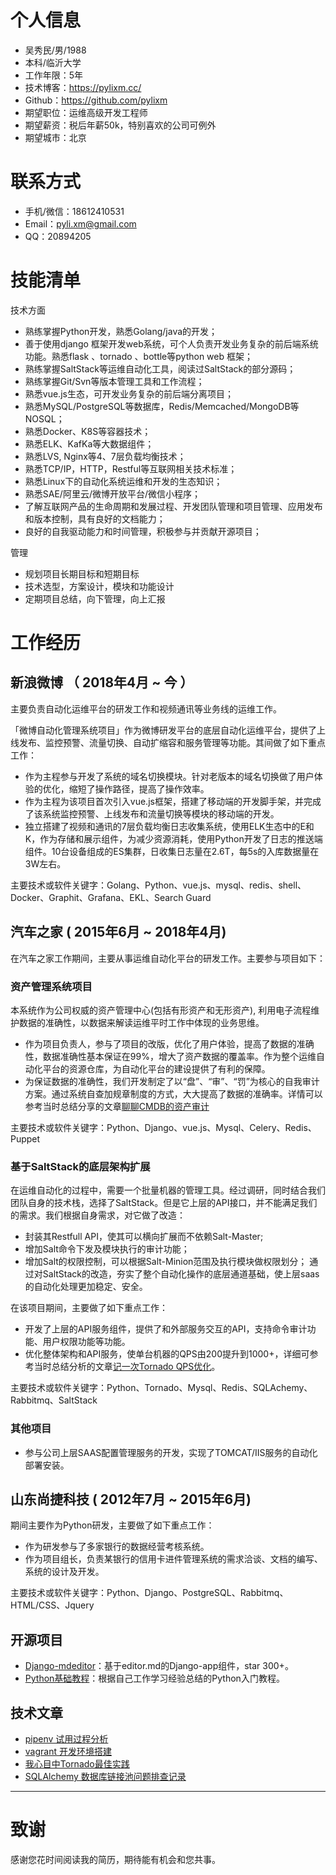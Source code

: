 


# 个人信息

 - 吴秀民/男/1988 
 - 本科/临沂大学
 - 工作年限：5年
 - 技术博客：https://pylixm.cc/
 - Github：https://github.com/pylixm
 - 期望职位：运维高级开发工程师
 - 期望薪资：税后年薪50k，特别喜欢的公司可例外
 - 期望城市：北京


# 联系方式

- 手机/微信：18612410531
- Email：pyli.xm@gmail.com
- QQ：20894205

# 技能清单

技术方面

- 熟练掌握Python开发，熟悉Golang/java的开发；
- 善于使用django 框架开发web系统，可个人负责开发业务复杂的前后端系统功能。熟悉flask 、tornado 、bottle等python web 框架；
- 熟练掌握SaltStack等运维自动化工具，阅读过SaltStack的部分源码；
- 熟练掌握Git/Svn等版本管理工具和工作流程；
- 熟悉vue.js生态，可开发业务复杂的前后端分离项目；
- 熟悉MySQL/PostgreSQL等数据库，Redis/Memcached/MongoDB等NOSQL；
- 熟悉Docker、K8S等容器技术；
- 熟悉ELK、KafKa等大数据组件；
- 熟悉LVS, Nginx等4、7层负载均衡技术；
- 熟悉TCP/IP，HTTP，Restful等互联网相关技术标准；
- 熟悉Linux下的自动化系统运维和开发的生态知识；
- 熟悉SAE/阿里云/微博开放平台/微信小程序；
- 了解互联网产品的生命周期和发展过程、开发团队管理和项目管理、应用发布和版本控制，具有良好的文档能力；
- 良好的自我驱动能力和时间管理，积极参与并贡献开源项目；

管理

- 规划项目长期目标和短期目标
- 技术选型，方案设计，模块和功能设计
- 定期项目总结，向下管理，向上汇报

# 工作经历

## 新浪微博 （ 2018年4月 ~ 今 ）

主要负责自动化运维平台的研发工作和视频通讯等业务线的运维工作。

「微博自动化管理系统项目」作为微博研发平台的底层自动化运维平台，提供了上线发布、监控预警、流量切换、自动扩缩容和服务管理等功能。其间做了如下重点工作：

- 作为主程参与开发了系统的域名切换模块。针对老版本的域名切换做了用户体验的优化，缩短了操作路径，提高了操作效率。
- 作为主程为该项目首次引入vue.js框架，搭建了移动端的开发脚手架，并完成了该系统监控预警、上线发布和流量切换等模块的移动端的开发。
- 独立搭建了视频和通讯的7层负载均衡日志收集系统，使用ELK生态中的E和K，作为存储和展示组件，为减少资源消耗，使用Python开发了日志的推送端组件。10台设备组成的ES集群，日收集日志量在2.6T，每5s的入库数据量在3W左右。

主要技术或软件关键字：Golang、Python、vue.js、mysql、redis、shell、Docker、Graphit、Grafana、EKL、Search Guard


## 汽车之家 ( 2015年6月 ~ 2018年4月)

在汽车之家工作期间，主要从事运维自动化平台的研发工作。主要参与项目如下：

### 资产管理系统项目

本系统作为公司权威的资产管理中心(包括有形资产和无形资产), 利用电子流程维护数据的准确性，以数据来解读运维平时工作中体现的业务思维。

- 作为项目负责人，参与了项目的改版，优化了用户体验，提高了数据的准确性，数据准确性基本保证在99%，增大了资产数据的覆盖率。作为整个运维自动化平台的资源仓库，为自动化平台的建设提供了有利的保障。
- 为保证数据的准确性，我们开发制定了以“盘”、“审”、“罚”为核心的自我审计方案。通过系统自查加规章制度的方式，大大提高了数据的准确率。详情可以参考当时总结分享的文章[聊聊CMDB的资产审计](http://autohomeops.corpautohome.com/articles/%E8%81%8A%E8%81%8ACMDB%E7%9A%84%E8%87%AA%E6%88%91%E5%AE%A1%E8%AE%A1/)

主要技术或软件关键字：Python、Django、vue.js、Mysql、Celery、Redis、Puppet

### 基于SaltStack的底层架构扩展

在运维自动化的过程中，需要一个批量机器的管理工具。经过调研，同时结合我们团队自身的技术栈，选择了SaltStack。但是它上层的API接口，并不能满足我们的需求。我们根据自身需求，对它做了改造：

- 封装其Restfull API，使其可以横向扩展而不依赖Salt-Master;
- 增加Salt命令下发及模块执行的审计功能；
- 增加Salt的权限控制，可以根据Salt-Minion范围及执行模块做权限划分；
通过对SaltStack的改造，夯实了整个自动化操作的底层通道基础，使上层saas的自动化处理更加稳定、安全。

在该项目期间，主要做了如下重点工作：

- 开发了上层的API服务组件，提供了和外部服务交互的API，支持命令审计功能、用户权限功能等功能。
- 优化整体架构和API服务，使单台机器的QPS由200提升到1000+，详细可参考当时总结分析的文章[记一次Tornado QPS优化](https://pylixm.cc/posts/2017-04-04-tornado-qps-optimization.html)。

主要技术或软件关键字：Python、Tornado、Mysql、Redis、SQLAchemy、Rabbitmq、SaltStack

### 其他项目

- 参与公司上层SAAS配置管理服务的开发，实现了TOMCAT/IIS服务的自动化部署安装。

## 山东尚捷科技 ( 2012年7月 ~ 2015年6月)

期间主要作为Python研发，主要做了如下重点工作：

- 作为研发参与了多家银行的数据经营考核系统。
- 作为项目组长，负责某银行的信用卡进件管理系统的需求洽谈、文档的编写、系统的设计及开发。

主要技术或软件关键字：Python、Django、PostgreSQL、Rabbitmq、HTML/CSS、Jquery

## 开源项目

- [Django-mdeditor](https://github.com/pylixm/django-mdeditor)：基于editor.md的Django-app组件，star 300+。
- [Python基础教程](https://github.com/pylixm/python_start)：根据自己工作学习经验总结的Python入门教程。

## 技术文章

- [pipenv 试用过程分析](https://pylixm.cc/posts/2018-01-13-python-pipenv.html)
- [vagrant 开发环境搭建](https://pylixm.cc/posts/2015-12-01-Vagrant-install.html) 
- [我心目中Tornado最佳实践](https://pylixm.cc/posts/2017-03-10-tornado-best-practices.html)
- [SQLAlchemy 数据库链接池问题排查记录](https://pylixm.cc/posts/2017-08-29-tornado-sqlalchemy.html)

---      
# 致谢
感谢您花时间阅读我的简历，期待能有机会和您共事。
      